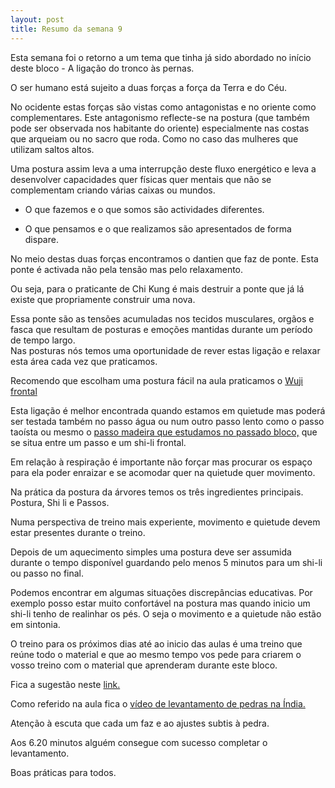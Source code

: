 ```yaml
---
layout: post
title: Resumo da semana 9
---
```


Esta semana foi o retorno a um tema que tinha já sido abordado no início deste bloco - A ligação do tronco às pernas. 

O ser humano está sujeito a duas forças a força da Terra e do Céu. 

No ocidente estas forças são vistas como antagonistas e no oriente como complementares. Este antagonismo reflecte-se na postura (que também pode ser observada nos habitante do oriente) especialmente nas costas que arqueiam ou no sacro que roda. Como no caso das mulheres que utilizam saltos altos. 

Uma postura assim leva a uma interrupção deste fluxo energético e leva a desenvolver capacidades quer físicas quer mentais que não se complementam criando várias caixas ou mundos. 

+ O que fazemos e o que somos são actividades diferentes.

+ O que pensamos e o que realizamos são apresentados de forma dispare. 

No meio destas duas forças encontramos o dantien que faz de ponte. Esta ponte é activada não pela tensão mas pelo relaxamento.

Ou seja, para o praticante de Chi Kung é mais destruir a ponte que já lá existe que propriamente construir uma nova.

Essa ponte são as tensões acumuladas nos tecidos musculares, orgãos e fasca que resultam de posturas e emoções mantidas durante um período de tempo largo.  
Nas posturas nós temos uma oportunidade de rever estas ligação e relaxar esta área cada vez que praticamos. 

Recomendo que escolham uma postura fácil na aula praticamos o [Wuji frontal](https://s3-eu-west-1.amazonaws.com/ck-language/exercicios/postura-wuji-frontal.jpg)

Esta ligação é melhor encontrada quando estamos em quietude mas poderá ser testada também no passo água ou num outro passo lento como o passo taoísta ou mesmo o [passo madeira que estudamos no passado bloco,](https://s3-eu-west-1.amazonaws.com/ck-language/passo-madeira-n2.flv) que se situa entre um passo e um shi-li frontal. 

Em relação à respiração é importante não forçar mas procurar os espaço para ela poder enraizar e se acomodar quer na quietude quer movimento. 

Na prática da postura da árvores temos os três ingredientes principais. Postura, Shi li e Passos. 

Numa perspectiva de treino mais experiente, movimento e quietude devem estar presentes durante o treino. 

Depois de um aquecimento simples uma postura deve ser assumida durante o tempo disponível guardando pelo menos 5 minutos para um shi-li ou passo no final.

Podemos encontrar em algumas situações discrepâncias educativas. Por exemplo posso estar muito confortável na postura mas quando inicio um shi-li tenho de realinhar os pés. O seja o movimento e a quietude não estão em sintonia. 

O treino para os próximos dias até ao inicio das aulas é uma treino que reúne todo o material e que ao mesmo tempo vos pede para criarem o vosso treino com o material que aprenderam durante este bloco. 

Fica a sugestão neste [link.](https://s3-eu-west-1.amazonaws.com/ckdojo-habits/HaJAn2014/avancadas/semana9-10.pdf) 

Como referido na aula fica o [vídeo de levantamento de pedras na Índia.](https://www.youtube.com/watch?v=dnKZY2tgSqs) 

Atenção à escuta que cada um faz e ao ajustes subtis à pedra. 

Aos 6.20 minutos alguém consegue com sucesso completar o levantamento.

Boas práticas para todos.   
